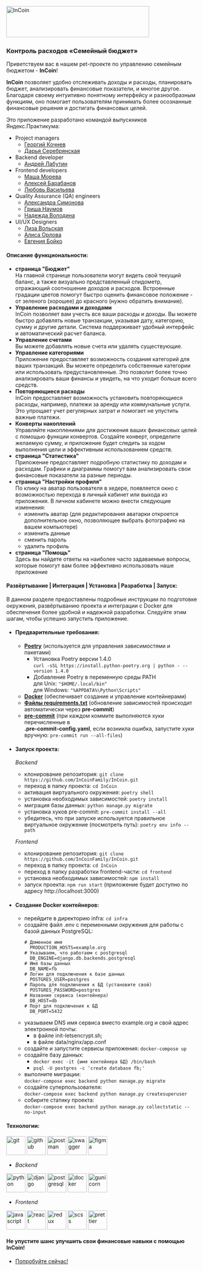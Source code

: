 <img src="https://budgetfamily.ru/static/media/logo.878f763e39bbd9badd1d83eccd3570c4.svg" alt="InCoin" width="377" height="82"/>&nbsp;

### Контроль расходов «Семейный бюджет»

Приветствуем вас в нашем pet-проекте по управлению семейным бюджетом - **InCoin**!  

**InCoin** позволяет удобно отслеживать доходы и расходы, планировать бюджет, анализировать финансовые показатели, и многое другое. Благодаря своему интуитивно понятному интерфейсу и разнообразным функциям, оно помогает пользователям принимать более осознанные финансовые решения и достигать финансовых целей.  

Это приложение разработано командой выпускников Яндекс.Практикума:
  - Project managers
    - [Георгий Кочнев](https://krasnodar.hh.ru/resume/158364e8ff0b05a3410039ed1f6b3578716a34)
    - [Дарья Серебрянская](https://cyber-dosa-d28.notion.site/3262193194414073aa6ac3aa927e7c59)
  - Backend developer
    - [Андрей Лабутин](https://github.com/agatinet31)
  - Frontend developers
    - [Маша Морева](https://github.com/MashaMoreva)
    - [Алексей Барабанов](https://github.com/VolcharaMastering)
    - [Любовь Васильева](https://github.com/Luba-web)
  - Quality Assurance (QA) engineers
    - [Александра Симонова](https://github.com/AISimonova)
    - [Гриша Наумов](https://github.com/caligulion)
    - [Надежда Володина](https://github.com/yareliance)
  - UI/UX Designers
    - [Лиза Вольская](https://t.me/balzarylovesgroove)
    - [Алиса Орлова](https://t.me/aleeseorlova)
    - [Евгения Бойко](https://t.me/justtjane)

#### Описание функциональности:

- **страница "Бюджет"**  
На главной странице пользователи могут видеть свой текущий баланс, а также визуально представленный спидометр, отражающий соотношение доходов и расходов. Встроенные градации цветов помогут быстро оценить финансовое положение - от зеленого (хорошее) до красного (нужно обратить внимание).
- **Управление расходами и доходами**  
InCoin позволяет вам учесть все ваши расходы и доходы. Вы можете быстро добавлять новые транзакции, указывая дату, категорию, сумму и другие детали. Система поддерживает удобный интерфейс и автоматический расчет баланса.
- **Управление счетами**  
Вы можете добавлять новые счета или удалять существующие.
- **Управление категориями**  
Приложение предоставляет возможность создания категорий для ваших транзакций. Вы можете определить собственные категории или использовать предустановленные. Это позволит более точно анализировать ваши финансы и увидеть, на что уходит больше всего средств.
- **Повторяющиеся расходы**  
InCoin предоставляет возможность установить повторяющиеся расходы, например, платежи за аренду или коммунальные услуги. Это упрощает учет регулярных затрат и помогает не упустить важные платежи.
- **Конверты накоплений**  
Управляйте накоплениями для достижения ваших финансовых целей с помощью функции конвертов. Создайте конверт, определите желаемую сумму, и приложение будет следить за ходом выполнения цели и эффективным использованием средств.
- **страница "Статистика"**  
Приложение предоставляет подробную статистику по доходам и расходам. Графики и диаграммы помогут вам анализировать свои финансовые показатели за разные периоды.
- **страница "Настройки профиля"**  
По клику на аватар пользователя в хедере, появляется окно с возможностью перехода в личный кабинет или выхода из приложения. В личном кабинете можно внести следующие изменения:
  - изменить аватар (для редактирования аватарки откроется дополнительное окно, позволяющее выбрать фотографию на вашем компьютере)
  - изменить данные
  - сменить пароль
  - удалить профиль
 - **страница "Помощь"**  
Здесь вы найдете ответы на наиболее часто задаваемые вопросы, которые помогут вам более эффективно использовать наше приложение
   
#### Развёртывание | Интеграция | Установка | Разработка | Запуск:

В данном разделе предоставлены подробные инструкции по подготовке окружения, развёртыванию проекта и интеграции с Docker для обеспечения более удобной и надежной разработки. Следуйте этим шагам, чтобы успешно запустить приложение.

- #### Предварительные требования:  
  - [**Poetry**](https://python-poetry.org/docs/cli/) (используется для управления зависимостями и пакетами)  
    - Установка Poetry версии 1.4.0  
      `curl -sSL https://install.python-poetry.org | python - --version 1.4.0`  
    - Добавление Poetry в переменную среды PATH  
      для Unix: `"$HOME/.local/bin"`  
      для Windows: `"%APPDATA%\Python\Scripts"`
  - [**Docker**](https://www.docker.com/) (обеспечивает создание и управление контейнерами)
  - [**Файлы requirements.txt**](https://pip.pypa.io/en/stable/user_guide/#requirements-files) (обновление зависимостей происходит автоматически через **pre-commit**)
  - [**pre-commit**](https://pre-commit.com) (при каждом коммите выполняются хуки перечисленные в  
    **.pre-commit-config.yaml**, если возникла ошибка, запустите хуки вручную: `pre-commit run --all-files`)
    
- #### Запуск проекта:
  _Backend_
    - клонирование репозитория: `git clone https://github.com/InCoinFamily/InCoin.git`
    - переход в папку проекта: `cd InCoin`
    - активация виртуального окружения: `poetry shell`
    - установка необходимых зависимостей: `poetry install`
    - миграция базы данных: `python manage.py migrate`
    - установка хуков pre-commit: `pre-commit install --all`
    - убедитесь, что при запуске используется правильное виртуальное окружение (посмотреть путь): `poetry env info --path`

  _Frontend_
    - клонирование репозитория: `git clone https://github.com/InCoinFamily/InCoin.git`
    - переход в папку проекта: `cd InCoin`
    - переход в папку разработки frontend-части: `cd frontend`
    - установка необходимых зависимостей: `npm install`
    - запуск проекта: `npm run start` (приложение будет доступно по адресу http://localhost:3000)

- #### Создание Docker контейнеров:
  - перейдите в директорию infra: `cd infra`
  - создайте файл .env с переменными окружения для работы с базой данных PostgreSQL:
    ```
    # Доменное имя
      PRODUCTION_HOSTS=example.org
    # Указываем, что работаем с postgresql
      DB_ENGINE=django.db.backends.postgresql
    # Имя базы данных
      DB_NAME=fb
    # Логин для подключения к базе данных
      POSTGRES_USER=postgres
    # Пароль для подключения к БД (установите свой)
      POSTGRES_PASSWORD=postgres
    # Название сервиса (контейнера)
      DB_HOST=db
    # Порт для подключения к БД
      DB_PORT=5432
    ```
  - указываем DNS имя сервиса вместо example.org и свой адрес электронной почты:
    - в файле init-letsencrypt.sh;
    - в файле data/nginx/app.conf
  - создайте и запустите сервисы приложения: `docker-compose up`
  - создайте базу данных:
    - `docker exec -it {имя контейнера БД} /bin/bash`
    - `psql -U postgres -c 'create database fb;'`
  - выполните миграции:  
    `docker-compose exec backend python manage.py migrate`
  - создайте суперпользователя:  
    `docker-compose exec backend python manage.py createsuperuser`
  - собирите статику проекта:  
    `docker-compose exec backend python manage.py collectstatic --no-input`

#### Технологии:

<img src="https://simpleicons.org/icons/git.svg" alt="git" width="50" height="50"/> <img src="https://simpleicons.org/icons/github.svg" alt="github" width="50" height="50"/> <img src="https://simpleicons.org/icons/postman.svg" alt="postman" width="50" height="50"/> <img src="https://simpleicons.org/icons/swagger.svg" alt="swagger" width="50" height="50"/> <img src="https://simpleicons.org/icons/figma.svg" alt="figma" width="50" height="50"/>
 
- _Backend_

<img src="https://simpleicons.org/icons/python.svg" alt="python" width="50" height="50"/> <img src="https://simpleicons.org/icons/django.svg" alt="django" width="50" height="50"/>
<img src="https://simpleicons.org/icons/postgresql.svg" alt="postgresql" width="50" height="50"/>  <img src="https://simpleicons.org/icons/docker.svg" alt="docker" width="50" height="50"/> <img src="https://simpleicons.org/icons/gunicorn.svg" alt="gunicorn" width="50" height="50"/> 
 
- _Frontend_
    
<img src="https://simpleicons.org/icons/javascript.svg" alt="javascript" width="50" height="50"/> <img src="https://simpleicons.org/icons/react.svg" alt="react" width="50" height="50"/> <img src="https://simpleicons.org/icons/redux.svg" alt="redux" width="50" height="50"/> <img src="https://simpleicons.org/icons/sass.svg" alt="scss" width="50" height="50"/>  <img src="https://simpleicons.org/icons/prettier.svg" alt="prettier" width="50" height="50"/> 
 

#### Не упустите шанс улучшить свои финансовые навыки с помощью InCoin!
* [Попробуйте сейчас!](https://budgetfamily.ru/)
